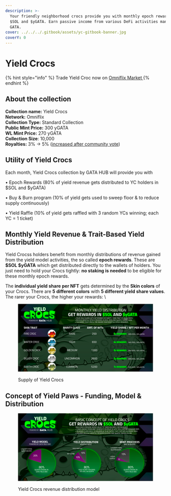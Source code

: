 ```yaml
---
description: >-
  Your friendly neighborhood crocs provide you with monthly epoch rewards in
  $SOL and $yGATA. Earn passive income from various DeFi activities managed by
  GATA.
cover: ../../../.gitbook/assets/yc-gitbook-banner.jpg
coverY: 0
---
```


# Yield Crocs



{% hint style="info" %}
Trade Yield Croc now on [Omniflix Market  ](https://omniflix.market/c/collectNow/onftdenom096ab49e894d401c8996913f3ad0d795)
{% endhint %}

## About the collection

**Collection name:** Yield Crocs \
**Network:** Omniflix\
**Collection Type:** Standard Collection \
**Public Mint Price:** 300 yGATA\
**WL Mint Price:** 270 yGATA\
**Collection Size**: 10,000\
**Royalties:** 3% -> 5% ([increased after community vote](https://github.com/GATA-HUB/snapshots/blob/main/YIeld%20Series%20Discord%20votes/SS/Update%20Roylaty%20to%205%.png))

## Utility of Yield Crocs

Each month, Yield Crocs collection by GATA HUB will provide you with&#x20;

• Epoch Rewards (80% of yield revenue gets distributed to YC holders in $SOL and $yGATA)

• Buy & Burn program (10% of yield gets used to sweep floor & to reduce supply continuously)&#x20;

• Yield Raffle (10% of yield gets raffled with 3 random YCs winning; each YC = 1 ticket)

## Monthly Yield Revenue & Trait-Based Yield Distribution&#x20;

Yield Crocss holders benefit from monthly distributions of revenue gained from the yield model activities, the so called **epoch rewards**. These are **$SOL $yGATA** which get distributed directly to the wallets of holders. You just need to hold your Crocs tightly: **no staking is needed** to be eligible for these monthly epoch rewards.

The **individual yield share per NFT** gets determined by the **Skin colors** of your Crocs. There are **5 different colors** with **5 different yield share values**. The rarer your Crocs, the higher your rewards: \


<figure><img src="../../../.gitbook/assets/image (85).png" alt=""><figcaption><p>Supply of Yield Crocs</p></figcaption></figure>

## Concept of Yield Paws - Funding, Model & Distribution

<figure><img src="../../../.gitbook/assets/image (86).png" alt=""><figcaption><p>Yield Crocs revenue distribution model</p></figcaption></figure>
